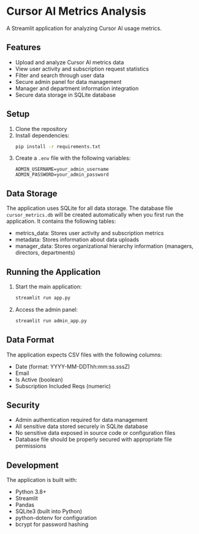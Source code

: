 # Cursor AI Metrics Analysis

A Streamlit application for analyzing Cursor AI usage metrics.

## Features

- Upload and analyze Cursor AI metrics data
- View user activity and subscription request statistics
- Filter and search through user data
- Secure admin panel for data management
- Manager and department information integration
- Secure data storage in SQLite database

## Setup

1. Clone the repository
2. Install dependencies:
   ```bash
   pip install -r requirements.txt
   ```
3. Create a `.env` file with the following variables:
   ```
   ADMIN_USERNAME=your_admin_username
   ADMIN_PASSWORD=your_admin_password
   ```

## Data Storage

The application uses SQLite for all data storage. The database file `cursor_metrics.db` will be created automatically when you first run the application. It contains the following tables:
- metrics_data: Stores user activity and subscription metrics
- metadata: Stores information about data uploads
- manager_data: Stores organizational hierarchy information (managers, directors, departments)

## Running the Application

1. Start the main application:
   ```bash
   streamlit run app.py
   ```

2. Access the admin panel:
   ```bash
   streamlit run admin_app.py
   ```

## Data Format

The application expects CSV files with the following columns:
- Date (format: YYYY-MM-DDThh:mm:ss.sssZ)
- Email
- Is Active (boolean)
- Subscription Included Reqs (numeric)

## Security

- Admin authentication required for data management
- All sensitive data stored securely in SQLite database
- No sensitive data exposed in source code or configuration files
- Database file should be properly secured with appropriate file permissions

## Development

The application is built with:
- Python 3.8+
- Streamlit
- Pandas
- SQLite3 (built into Python)
- python-dotenv for configuration
- bcrypt for password hashing
